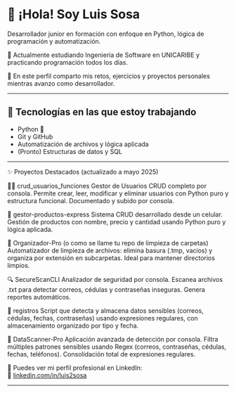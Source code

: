 # 👋 ¡Hola! Soy Luis Sosa

Desarrollador junior en formación con enfoque en Python, lógica de programación y automatización.

🧠 Actualmente estudiando Ingeniería de Software en UNICARIBE y practicando programación todos los días.

🎯 En este perfil comparto mis retos, ejercicios y proyectos personales mientras avanzo como desarrollador.

---

## 🧰 Tecnologías en las que estoy trabajando

- Python 🐍
- Git y GitHub
- Automatización de archivos y lógica aplicada
- (Pronto) Estructuras de datos y SQL

---

✨ Proyectos Destacados (actualizado a mayo 2025)

🧑‍💻 crud_usuarios_funciones
Gestor de Usuarios CRUD completo por consola. Permite crear, leer, modificar y eliminar usuarios con Python puro y estructura funcional. Documentado y subido por consola.

🛒 gestor-productos-express
Sistema CRUD desarrollado desde un celular. Gestión de productos con nombre, precio y cantidad usando Python puro y lógica aplicada.

📁 Organizador-Pro (o como se llame tu repo de limpieza de carpetas)
Automatizador de limpieza de archivos: elimina basura (.tmp, vacíos) y organiza por extensión en subcarpetas. Ideal para mantener directorios limpios.

🔍 SecureScanCLI
Analizador de seguridad por consola. Escanea archivos .txt para detectar correos, cédulas y contraseñas inseguras. Genera reportes automáticos.

📄 registros
Script que detecta y almacena datos sensibles (correos, cédulas, fechas, contraseñas) usando expresiones regulares, con almacenamiento organizado por tipo y fecha.

🧠 DataScanner-Pro
Aplicación avanzada de detección por consola. Filtra múltiples patrones sensibles usando Regex (correos, contraseñas, cédulas, fechas, teléfonos). Consolidación total de expresiones regulares.


📇 Puedes ver mi perfil profesional en LinkedIn:  
🔗 [linkedin.com/in/luis2sosa](https://linkedin.com/in/luis2sosa)

---



